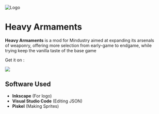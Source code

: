 ![Logo](https://github.com/ItzAlen/Heavy-Armaments/blob/master/Icons/Heavy-Armaments%20250x250%20-%20New.png)
# Heavy Armaments
**Heavy Armaments** is a mod for Mindustry aimed at expanding its arsenals of weaponry, offering more selection from early-game to endgame, while trying keep the vanilla taste of the base game

Get it on :

[<img src="https://github.com/ItzAlen/Heavy-Armaments/blob/master/Icons/Steam-Workshop%20200px.png">](https://steamcommunity.com/sharedfiles/filedetails/?id=2089324405)

## Software Used
- **Inkscape** (For logo)
- **Visual Studio Code** (Editing JSON)
- **Piskel** (Making Sprites)




